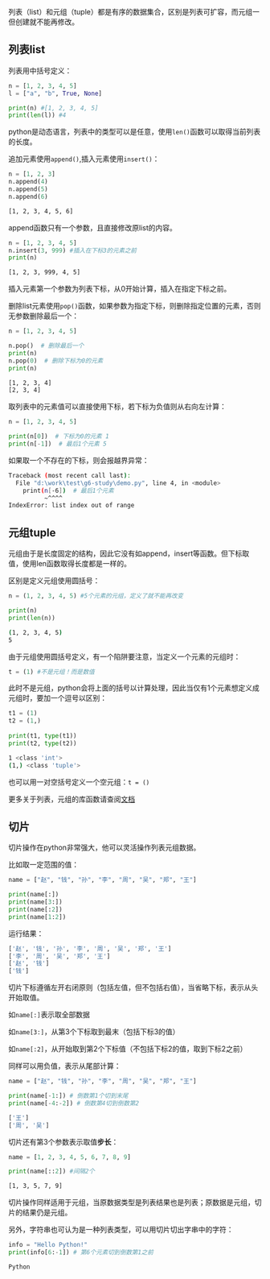 
列表（list）和元组（tuple）都是有序的数据集合，区别是列表可扩容，而元组一但创建就不能再修改。

## 列表list

列表用中括号定义：

```python
n = [1, 2, 3, 4, 5]
l = ["a", "b", True, None]

print(n) #[1, 2, 3, 4, 5]
print(len(l)) #4
```

python是动态语言，列表中的类型可以是任意，使用`len()`函数可以取得当前列表的长度。

追加元素使用`append()`,插入元素使用`insert()`：

```python
n = [1, 2, 3]
n.append(4)
n.append(5)
n.append(6)
```

```bash
[1, 2, 3, 4, 5, 6]
```

append函数只有一个参数，且直接修改原list的内容。

```python
n = [1, 2, 3, 4, 5]
n.insert(3, 999) #插入在下标3的元素之前
print(n)
```

```bash
[1, 2, 3, 999, 4, 5]
```

插入元素第一个参数为列表下标，从0开始计算，插入在指定下标之前。

删除list元素使用`pop()`函数，如果参数为指定下标，则删除指定位置的元素，否则无参数删除最后一个：

```python
n = [1, 2, 3, 4, 5]

n.pop()  # 删除最后一个
print(n)
n.pop(0)  # 删除下标为0的元素
print(n)
```

```bash
[1, 2, 3, 4]
[2, 3, 4]
```

取列表中的元素值可以直接使用下标，若下标为负值则从右向左计算：

```python
n = [1, 2, 3, 4, 5]

print(n[0])  # 下标为0的元素 1
print(n[-1])  # 最后1个元素 5
```

如果取一个不存在的下标，则会报越界异常：

```bash
Traceback (most recent call last):
  File "d:\work\test\g6-study\demo.py", line 4, in <module>
    print(n[-6])  # 最后1个元素
          ~^^^^
IndexError: list index out of range
```

## 元组tuple

元组由于是长度固定的结构，因此它没有如append，insert等函数。但下标取值，使用len函数取得长度都是一样的。

区别是定义元组使用圆括号：

```python
n = (1, 2, 3, 4, 5) #5个元素的元组，定义了就不能再改变

print(n)
print(len(n))
```

```bash
(1, 2, 3, 4, 5)
5
```

由于元组使用圆括号定义，有一个陷阱要注意，当定义一个元素的元组时：

```python
t = (1) #不是元组！而是数值
```

此时不是元组，python会将上面的括号以计算处理，因此当仅有1个元素想定义成元组时，要加一个逗号以区别：

```python
t1 = (1)
t2 = (1,)
  
print(t1, type(t1))
print(t2, type(t2))
```

```bash
1 <class 'int'>
(1,) <class 'tuple'>
```

也可以用一对空括号定义一个空元组：`t = ()`

更多关于列表，元组的库函数请查阅[文档](https://docs.python.org/zh-cn/3/library/stdtypes.html#sequence-types-list-tuple-range)

## 切片

切片操作在python非常强大，他可以灵活操作列表元组数据。

比如取一定范围的值：

```python
name = ["赵", "钱", "孙", "李", "周", "吴", "郑", "王"]

print(name[:])
print(name[3:])
print(name[:2])
print(name[1:2])
```
运行结果：
```bash
['赵', '钱', '孙', '李', '周', '吴', '郑', '王']
['李', '周', '吴', '郑', '王']
['赵', '钱']
['钱']
```

切片下标遵循左开右闭原则（包括左值，但不包括右值），当省略下标，表示从头开始取值。

如`name[:]`表示取全部数据

如`name[3:]`，从第3个下标取到最末（包括下标3的值）

如`name[:2]`，从开始取到第2个下标值（不包括下标2的值，取到下标2之前）

同样可以用负值，表示从尾部计算：

```python
name = ["赵", "钱", "孙", "李", "周", "吴", "郑", "王"]

print(name[-1:]) # 倒数第1个切到末尾
print(name[-4:-2]) # 倒数第4切到倒数第2
```

```bash
['王']
['周', '吴']
```

切片还有第3个参数表示取值**步长**：

```python
name = [1, 2, 3, 4, 5, 6, 7, 8, 9]

print(name[::2]) #间隔2个
```

```bash
[1, 3, 5, 7, 9]
```

切片操作同样适用于元组，当原数据类型是列表结果也是列表；原数据是元组，切片的结果仍是元组。

另外，字符串也可认为是一种列表类型，可以用切片切出字串中的字符：


```python
info = "Hello Python!"
print(info[6:-1]) # 第6个元素切到倒数第1之前
```
```bash
Python
```